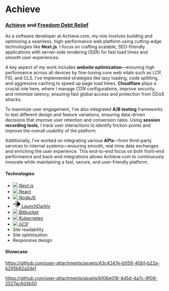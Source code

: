 # Achieve

### [Achieve](https://www.achieve.com/) and [Freedom Debt Relief](https://www.freedomdebtrelief.com/)


<!-- - CI/CD using <span><a href="https://git-scm.com/"><img src="./images/git.svg" alt="GitLogo" width="22px"/>Git</a></span> and <span><a href="https://bitbucket.org/"><img src="./images/bitbucket.svg" alt="GitLogo" width="20px"/> Bitbucket</a>
- Server side rendering & Frontend: <a href="https://react.dev/"><img src="./images/react.svg" width="20px"/> React.js</a>, <a href="https://nextjs.org/"><img src="./images/nextjs.svg" width="20px"/> Next.js</a>
- RESTful api design: <a href=""><img src="./images/python.svg" width="22px"/> Python</a>, <a href="https://www.djangoproject.com/">Django</a>, <a href="https://www.django-rest-framework.org/">Django REST framework</a>
- <a href=""><img src="./images/postgres.svg" width="22px"/> PostgreSQL</a>
- Payment integrations: CardNet, Paypal, Azul
- Content delivery network (CDN): <a href="https://www.digitalocean.com/products/spaces"><img src="./images/digitalocean.png" width="18px"/> DigitalOcean storage spaces (S3-Compatible)</a>
- <a href="https://www.nginx.com/"><img src="./images/nginx.svg" width="22px" /> Nginx</a>

<br /><br /> Screenshots:<br /> <br /><img src="./images/project-mobiliapp-1.png" /> -->

As a software developer at Achieve.com, my role involves building and optimizing a seamless, high-performance web platform using cutting-edge technologies like **Next.js**. I focus on crafting scalable, SEO-friendly applications with server-side rendering (SSR) for fast load times and smooth user experiences.

A key aspect of my work includes **website optimization**—ensuring high performance across all devices by fine-tuning core web vitals such as LCP, FID, and CLS. I’ve implemented strategies like lazy loading, code splitting, and aggressive caching to speed up page load times. **Cloudflare** plays a crucial role here, where I manage CDN configurations, improve security, and minimize latency, ensuring fast global access and protection from DDoS attacks.

To maximize user engagement, I’ve also integrated **A/B testing** frameworks to test different design and feature variations, ensuring data-driven decisions that improve user retention and conversion rates. Using **session recording tools**, I track user interactions to identify friction points and improve the overall usability of the platform.

Additionally, I’ve worked on integrating various **APIs**—from third-party services to internal systems—ensuring smooth, real-time data exchanges and enriching the user experience. This end-to-end focus on both front-end performance and back-end integrations allows Achieve.com to continuously innovate while maintaining a fast, secure, and user-friendly platform.

#### Technologies

- [<img src="./images/nextjs.svg?" width="24px"/> Next.js](https://nextjs.org/)
- [<img src="./images/react.svg?" width="24px"/> React](https://react.dev/)
- [<img src="./images/nodejs.svg?" width="24px"/> NodeJS](https://nodejs.org/)
- [<img src="./images/launchdarkly.svg" width="24px" /> LaunchDarkly](https://launchdarkly.com)
- [<img src="./images/bitbucket.svg" width="20px" /> Bitbucket](https://bitbucket.org/) 
- [<img src="./images/kubernetes.svg" width="24px" /> Kubernetes](https://kubernetes.io/)
- [<img src="./images/gcp.svg" width="24px" /> GCP](https://cloud.google.com/)
- Site readability
- Site optimization
- Responsive design

#### Showcase

https://github.com/user-attachments/assets/43c4247e-b059-40b1-b22a-b295b62a2de1

https://github.com/user-attachments/assets/b106e018-4d5d-4a7c-9f09-2527ac6d3b50



